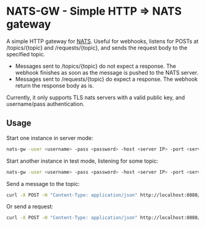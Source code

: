 # NATS-GW - Simple HTTP => NATS gateway

A simple HTTP gateway for [NATS](https://github.com/nats-io). Useful for webhooks, listens for POSTs at /topics/{topic} and /requests/{topic}, and sends the request body to the specified topic.

- Messages sent to /topics/{topic} do not expect a response. The webhook finishes as soon as the message is pushed to the NATS server.
- Messages sent to /requests/{topic} do expect a response. The webhook return the response body as is.

Currently, it only supports TLS nats servers with a valid public key, and username/pass authentication.

## Usage

Start one instance in server mode:

```bash
nats-gw -user <username> -pass <password> -host <server IP> -port <server port>
```

Start another instance in test mode, listening for some topic:

```bash
nats-gw -user <username> -pass <password> -host <server IP> -port <server port> -test my_topic
```

Send a message to the topic:

```bash
curl -X POST -H "Content-Type: application/json" http://localhost:8080/topics/my_topic -d '{"p1": "v1", "p2": "v2" }'
```

Or send a request:

```bash
curl -X POST -H "Content-Type: application/json" http://localhost:8080/requests/my_topic -d '{"p1": "v1", "p2": "v2" }'
```
